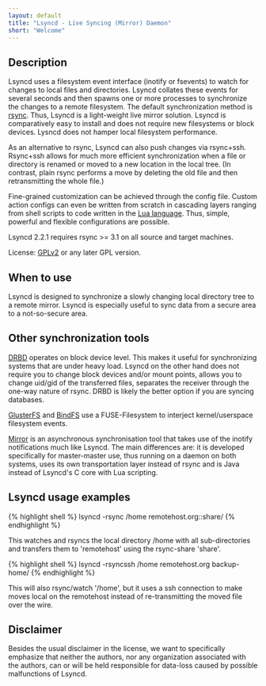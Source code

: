 ```yaml
---
layout: default
title: "Lsyncd - Live Syncing (Mirror) Daemon"
short: "Welcome"
---
```

Description
-----------
Lsyncd uses a filesystem event interface (inotify or fsevents) to watch for changes to local files and directories.  Lsyncd collates these events for several seconds and then spawns one or more processes to synchronize the changes to a remote filesystem.  The default synchronization method is [rsync](http://rsync.samba.org/).  Thus, Lsyncd is a light-weight live mirror solution.  Lsyncd is comparatively easy to install and does not require new filesystems or block devices.  Lysncd does not hamper local filesystem performance.

As an alternative to rsync, Lsyncd can also push changes via rsync+ssh.  Rsync+ssh allows for much more efficient synchronization when a file or directory is renamed or moved to a new location in the local tree.  (In contrast, plain rsync performs a move by deleting the old file and then retransmitting the whole file.)

Fine-grained customization can be achieved through the config file.  Custom action configs can even be written from scratch in cascading layers ranging from shell scripts to code written in the [Lua language](http://www.lua.org/). Thus, simple, powerful and flexible configurations are possible.

Lsyncd 2.2.1 requires rsync >= 3.1 on all source and target machines.

License: [GPLv2](http://www.fsf.org/licensing/licenses/info/GPLv2.html) or any later GPL version.

When to use
-----------
Lsyncd is designed to synchronize a slowly changing local directory tree to a remote mirror.  Lsyncd is especially useful to sync data from a secure area to a not-so-secure area.

Other synchronization tools
------------------------
[DRBD](http://www.drbd.org) operates on block device level. This makes it useful for synchronizing systems that are under heavy load. Lsyncd on the other hand does not require you to change block devices and/or mount points, allows you to change uid/gid of the transferred files, separates the receiver through the one-way nature of rsync. DRBD is likely the better option if you are syncing databases.

[GlusterFS](http://www.gluster.org) and [BindFS](http://bindfs.org/) use a FUSE-Filesystem to interject kernel/userspace filesystem events.

[Mirror](https://github.com/stephenh/mirror) is an asynchronous synchronisation tool that takes use of the inotify notifications much like Lsyncd. The main differences are: it is developed specifically for master-master use, thus running on a daemon on both systems, uses its own transportation layer instead of rsync and is Java instead of Lsyncd's C core with Lua scripting.

Lsyncd usage examples
---------------------
{% highlight shell %}
lsyncd -rsync /home remotehost.org::share/
{% endhighlight %}

This watches and rsyncs the local directory /home with all sub-directories and
transfers them to 'remotehost' using the rsync-share 'share'.

{% highlight shell %}
lsyncd -rsyncssh /home remotehost.org backup-home/
{% endhighlight %}

This will also rsync/watch '/home', but it uses a ssh connection to make moves local on the remotehost instead of re-transmitting the moved file over the wire.

Disclaimer
----------
Besides the usual disclaimer in the license, we want to specifically emphasize that neither the authors, nor any organization associated with the authors, can or will be held responsible for data-loss caused by possible malfunctions of Lsyncd.
